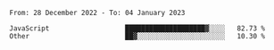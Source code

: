 <!--START_SECTION:waka-->

```text
From: 28 December 2022 - To: 04 January 2023

JavaScript                   ████████████████████▓░░░░   82.73 %
Other                        ██▓░░░░░░░░░░░░░░░░░░░░░░   10.30 %
```

<!--END_SECTION:waka-->
